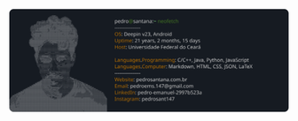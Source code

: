 <a href="https://github.com/Pedro-Emanuel/Pedro-Emanuel">
  <picture>
    <img alt="Pedro Santana's GitHub Profile README" src="https://raw.githubusercontent.com/Pedro-Emanuel/Pedro-Emanuel/main/dark.svg">
  </picture>
</a>
